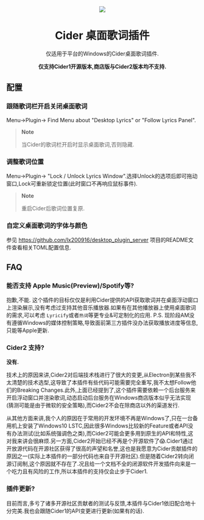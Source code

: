 <div align="center">
  <img src="https://user-images.githubusercontent.com/44310445/229792392-16d3c7af-3e4d-4c5f-9538-979cb00ff68d.svg" />

  
# Cider 桌面歌词插件
仅适用于平台的Windows的Cider桌面歌词插件.

**仅支持Cider1开源版本,商店版与Cider2版本均不支持.**
</div>

## 配置

### 跟随歌词栏开启关闭桌面歌词
Menu->Plugin-> Find Menu about "Desktop Lyrics" or "Follow Lyrics Panel".
> **Note**
>
> 当Cider的歌词栏开启时显示桌面歌词,否则隐藏.

### 调整歌词位置
Menu->Plugin-> "Lock / Unlock Lyrics Window".选择Unlock的选项后即可拖动窗口,Lock可重新锁定位置(此时窗口不再响应鼠标事件).
> **Note**
>
> 重启Cider后歌词位置复原.
### 自定义桌面歌词的字体与颜色
参见  https://github.com/lx200916/desktop_plugin_server 项目的README文件查看相关TOML配置信息.

## FAQ
### 能否支持 Apple Music(Preview)/Spotify等?
抱歉,不能. 这个插件的目标仅仅是利用Cider提供的API获取歌词并在桌面浮动窗口上渲染展示,没有考虑过支持其他音乐播放器.如果有在其他播放器上使用桌面歌词的需求,可以考虑 `Lyricify`或者`热词`等更专业&可定制化的应用.
P.S. 现阶段AM没有遵循Windows的媒体控制策略,导致面前第三方插件没办法获取播放进度等信息,只能等Apple更新.

### Cider2 支持?
**没有.**

技术上的原因来讲,Cider2对后端技术栈进行了很大的变更,从Electron到某些我不太清楚的技术选型,这导致了本插件有些代码可能需要完全重写,我不太想Follow他们的Breaking Changes.此外,上面已经提到了,这个插件需要依赖一个后台服务来开启浮动窗口并渲染歌词,动态启动后台服务在Windows商店版本似乎无法实现(猜测可能是由于微软的安全策略),而Cider2不会在除商店以外的渠道发行.

从其他方面来讲,我个人的原因在于常用的开发环境不再是Windows了,只在一台备用机上安装了Windows10 LSTC,因此很多Windows比较新的Feature或者API没有办法测试(比如系统强调色之类),而Cider2可能会更多用到原生的API和特性,这对我来讲会很麻烦.另一方面,Cider2开始已经不再是个开源软件了😱.Cider1通过开放源代码在开源社区获得了很高的声望和名誉,这也是我愿意为Cider贡献插件的原因之一(实际上本插件的一部分代码也来自于开源社区).但是随着Cider2转向闭源订阅制,这个原因就不存在了.况且给一个文档不全的闭源软件开发插件向来是一个吃力且有风险的工作,所以本插件的支持仅会止步于Cider1.

### 插件更新?
目前而言,多亏了诸多开源社区贡献者的测试与反馈,本插件与Cider1依旧配合地十分完美.我也会跟随Cider1的API变更进行更新(如果有的话).
